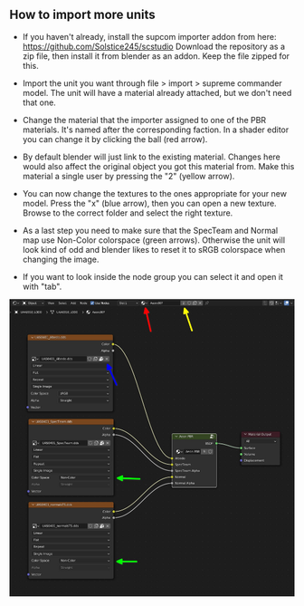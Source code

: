 How to import more units
-----------------------------

- If you haven't already, install the supcom importer addon from here: https://github.com/Solstice245/scstudio
Download the repository as a zip file, then install it from blender as an addon. Keep the file zipped for this.

- Import the unit you want through file > import > supreme commander model. The unit will have a material already attached, but we don't need that one.
- Change the material that the importer assigned to one of the PBR materials. It's named after the corresponding faction. In a shader editor you can change it by clicking the ball (red arrow).
- By default blender will just link to the existing material. Changes here would also affect the original object you got this material from. Make this material a single user by pressing the "2" (yellow arrow).
- You can now change the textures to the ones appropriate for your new model. Press the "x" (blue arrow), then you can open a new texture. Browse to the correct folder and select the right texture.
- As a last step you need to make sure that the SpecTeam and Normal map use Non-Color colorspace (green arrows). Otherwise the unit will look kind of odd and blender likes to reset it to sRGB colorspace when changing the image.
- If you want to look inside the node group you can select it and open it with "tab".

![The new material](/blender/Shader.jpg)

